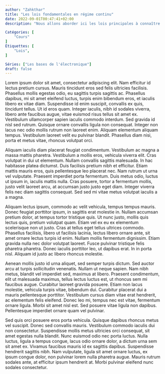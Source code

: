 ```yaml
---
author: "Zahkthar"
title: "Les lois fondamentales en régime continu"
date: 2022-09-01T00:47:41+02:00
description: "Nous allons aborder ici les lois principales à connaître pour pouvoir aller plus loins dans l'électronique"

Catégories: [
    "Cours"
]
Étiquettes: [
    "Lois",
]

Séries: ["Les bases de l'électronique"]
draft: false
---
```


Lorem ipsum dolor sit amet, consectetur adipiscing elit. Nam efficitur id lectus pretium cursus. Mauris tincidunt eros sed felis ultricies facilisis. Phasellus mollis egestas odio, eu sagittis turpis sagittis ac. Phasellus dapibus, mi sit amet eleifend luctus, turpis enim bibendum eros, et iaculis libero ex vitae diam. Suspendisse id enim suscipit, convallis ex quis, tincidunt tellus. Ut id eros quam. Integer iaculis, nibh id sodales viverra, libero ante faucibus augue, vitae euismod risus tellus sit amet ex. Vestibulum ullamcorper sapien iaculis commodo interdum. Sed gravida id nisl sed rutrum. Quisque ornare convallis ligula non consequat. Integer non lacus nec odio mollis rutrum non laoreet enim. Aliquam elementum aliquam tempus. Vestibulum laoreet velit eu pulvinar blandit. Phasellus diam nisi, porta et metus vitae, rhoncus volutpat orci.

Aliquam iaculis diam placerat feugiat condimentum. Vestibulum ac magna a massa mattis pharetra. Vestibulum a mollis eros, vehicula viverra elit. Cras volutpat in dui ut elementum. Nullam convallis sagittis malesuada. In hac habitasse platea dictumst. Duis facilisis pretium nibh et efficitur. Etiam mattis mauris eros, quis pellentesque leo placerat nec. Nam rutrum ut urna vel vulputate. Praesent imperdiet porta fermentum. Duis metus odio, luctus ut ipsum in, iaculis mattis nulla. Cras posuere, tortor a fermentum mollis, justo velit laoreet arcu, at accumsan justo justo eget diam. Integer viverra felis nec diam sagittis consequat. Sed sed mi vitae metus volutpat iaculis a a magna.

Aliquam lectus ipsum, commodo ac velit vehicula, tempus tempus mauris. Donec feugiat porttitor ipsum, in sagittis erat molestie in. Nullam accumsan pretium dolor, at tempus tortor tristique quis. Ut nunc justo, mollis quis lectus quis, pretium volutpat quam. Etiam vel ex eu ex elementum scelerisque non ut justo. Cras at tellus eget tellus ultrices commodo. Phasellus facilisis, libero ut facilisis lacinia, lectus libero ornare ante, sit amet ornare lectus turpis id enim. Nullam mollis fermentum dignissim. Etiam gravida nulla nec dolor volutpat laoreet. Fusce pulvinar tristique felis pharetra pharetra. Donec iaculis porttitor leo, ut dapibus erat. In in porta nisl. Aliquam id justo ac libero rhoncus molestie.

Aenean mollis justo id urna aliquet, sed semper turpis dictum. Sed auctor arcu at turpis sollicitudin venenatis. Nullam ut neque sapien. Nam nibh metus, blandit vel imperdiet sed, maximus at libero. Praesent condimentum, elit ut malesuada maximus, tellus lectus luctus est, ut rhoncus sem mi faucibus augue. Curabitur laoreet gravida posuere. Etiam non lacus molestie, vehicula turpis vitae, bibendum dui. Curabitur placerat dui a mauris pellentesque porttitor. Vestibulum cursus diam vitae erat hendrerit, ac elementum felis eleifend. Donec leo mi, tempus nec est vitae, fermentum ornare ligula. Morbi sit amet nisl est. Sed posuere vitae ligula non dapibus. Pellentesque imperdiet ornare quam vel pulvinar.

Sed quis orci posuere eros porta vehicula. Quisque dapibus rhoncus metus vel suscipit. Donec sed convallis mauris. Vestibulum commodo iaculis dui non consectetur. Suspendisse mollis metus ultricies orci consequat, sit amet egestas nulla blandit. Nunc euismod odio nec porta luctus. Nulla luctus, ligula a tempus congue, lacus odio ornare dolor, a dictum urna sem sit amet ex. Vivamus faucibus mauris id ex sagittis dapibus. Suspendisse hendrerit sagittis nibh. Nam vulputate, ligula sit amet ornare luctus, ex ipsum congue dolor, non pulvinar lorem nulla pharetra augue. Mauris rutrum sodales ante, at efficitur ipsum hendrerit at. Morbi pulvinar eleifend nunc sodales consectetur. 